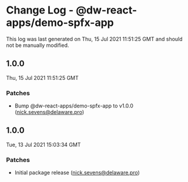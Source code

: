 # Change Log - @dw-react-apps/demo-spfx-app

This log was last generated on Thu, 15 Jul 2021 11:51:25 GMT and should not be manually modified.

<!-- Start content -->

## 1.0.0

Thu, 15 Jul 2021 11:51:25 GMT

### Patches

- Bump @dw-react-apps/demo-spfx-app to v1.0.0 (nick.sevens@delaware.pro)

## 1.0.0

Tue, 13 Jul 2021 15:03:34 GMT

### Patches

- Initial package release (nick.sevens@delaware.pro)
